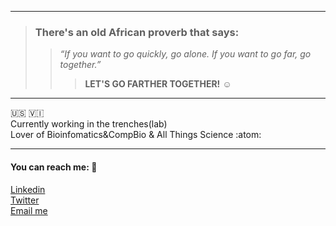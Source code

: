 

<!--
**KwameForbes/KwameForbes** is a ✨ _special_ ✨ repository because its `README.md` (this file) appears on your GitHub profile.

Here are some ideas to get you started:

- 🔭 I’m currently working on ...
- 🌱 I’m currently learning ...
- 👯 I’m looking to collaborate on ...
- 🤔 I’m looking for help with ...
- 💬 Ask me about ...
- 📫 How to reach me: ...
- 😄 Pronouns: ...
- ⚡ Fun fact: ...
-->
_____
>### **There's an old African proverb that says:**<br>
>>*“If you want to go quickly, go alone. If you want to go far, go together.”*<br>
>>>**LET'S GO FARTHER TOGETHER!** :relaxed:<br>
_____

:us: :us_virgin_islands:<br>Currently working in the trenches(lab) <br>Lover of Bioinfomatics&CompBio & All Things Science :atom: 
_____
#### You can reach me: :e-mail:<br>
[Linkedin](https://www.linkedin.com/in/kwame-forbes-008451192/ "Kwame Forbes") <br>
[Twitter](https://twitter.com/kwame_forbes "@Kwame_Forbes") <br>
[Email me](mailto:kwamek@email.unc.edu)





